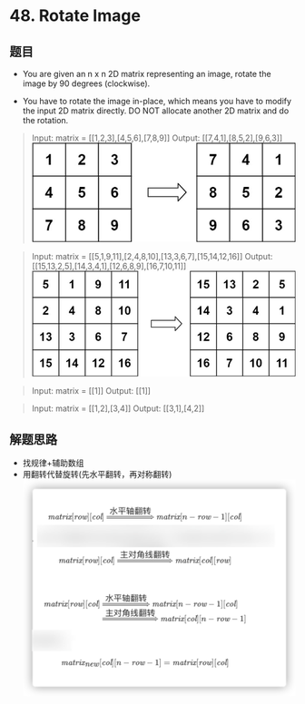 # 48. Rotate Image

## 题目

- You are given an n x n 2D matrix representing an image, rotate the image by 90 degrees (clockwise).

- You have to rotate the image in-place, which means you have to modify the input 2D matrix directly. DO NOT allocate another 2D matrix and do the rotation.


> Input: matrix = [[1,2,3],[4,5,6],[7,8,9]]
> Output: [[7,4,1],[8,5,2],[9,6,3]]
![img.png](img.png)

> Input: matrix = [[5,1,9,11],[2,4,8,10],[13,3,6,7],[15,14,12,16]]
> Output: [[15,13,2,5],[14,3,4,1],[12,6,8,9],[16,7,10,11]]
> ![img_1.png](img_1.png)

> Input: matrix = [[1]]
> Output: [[1]]

> Input: matrix = [[1,2],[3,4]]
> Output: [[3,1],[4,2]]


## 解题思路

- 找规律+辅助数组
- 用翻转代替旋转(先水平翻转，再对称翻转)
![img_4.png](img_4.png)